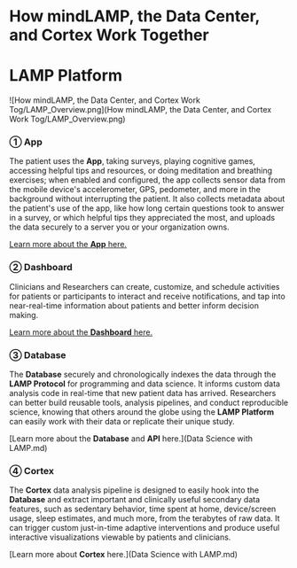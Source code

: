 # How mindLAMP, the Data Center, and Cortex Work Together

# LAMP Platform

![How mindLAMP, the Data Center, and Cortex Work Tog/LAMP_Overview.png](How mindLAMP, the Data Center, and Cortex Work Tog/LAMP_Overview.png)

### ① App

The patient uses the **App**, taking surveys, playing cognitive games, accessing helpful tips and resources, or doing meditation and breathing exercises; when enabled and configured, the app collects sensor data from the mobile device's accelerometer, GPS, pedometer, and more in the background without interrupting the patient. It also collects metadata about the patient's use of the app, like how long certain questions took to answer in a survey, or which helpful tips they appreciated the most, and uploads the data securely to a server you or your organization owns.

[Learn more about the **App** here.](https://www.notion.so/New-Users-Start-Here-426ef04ae77a4394ac628a0f35da24c3)

### ② Dashboard

Clinicians and Researchers can create, customize, and schedule activities for patients or participants to interact and receive notifications, and tap into near-real-time information about patients and better inform decision making. 

[Learn more about the **Dashboard** here.](https://www.notion.so/New-Users-Start-Here-426ef04ae77a4394ac628a0f35da24c3)

### ③ Database

The **Database** securely and chronologically indexes the data through the **LAMP Protocol** for programming and data science. It informs custom data analysis code in real-time that new patient data has arrived. Researchers can better build reusable tools, analysis pipelines, and conduct reproducible science, knowing that others around the globe using the **LAMP Platform** can easily work with their data or replicate their unique study.

[Learn more about the **Database** and **API** here.](Data Science with LAMP.md)

### ④ Cortex

The **Cortex** data analysis pipeline is designed to easily hook into the **Database** and extract important and clinically useful secondary data features, such as sedentary behavior, time spent at home, device/screen usage, sleep estimates, and much more, from the terabytes of raw data. It can trigger custom just-in-time adaptive interventions and produce useful interactive visualizations viewable by patients and clinicians.

[Learn more about **Cortex** here.](Data Science with LAMP.md)